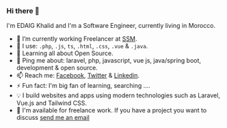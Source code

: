 ### Hi there 👋

I'm EDAIG Khalid and I'm a Software Engineer, currently living in Morocco.


- 🔭 I’m currently working Freelancer at [SSM](https://supersalesmanagerapp.com).
- 🌱 I use: `.php`, `.js`, `ts`, `.html`, `.css`, `.vue` & `.java`.
- 👯 Learning all about Open Source.
- 💬 Ping me about: laravel, php, javascript, vue js, java/spring boot, development & open source.
- 📫 Reach me: [Facebook](https://www.facebook.com/KHALID.EDAIG), [Twitter](https://twitter.com/KhalidEdaig) & [Linkedin](https://www.linkedin.com/in/khalid-edaig-41057315a/).
- ⚡  Fun fact: I'm big fan of learning, searching ....
- 💡 I build websites and apps using modern technologies such as Laravel, Vue.js and Tailwind CSS.
- 🏡 I'm available for freelance work. If you have a project you want to discuss [send me an email](mailto:edaigkhalid@gmail.com)
